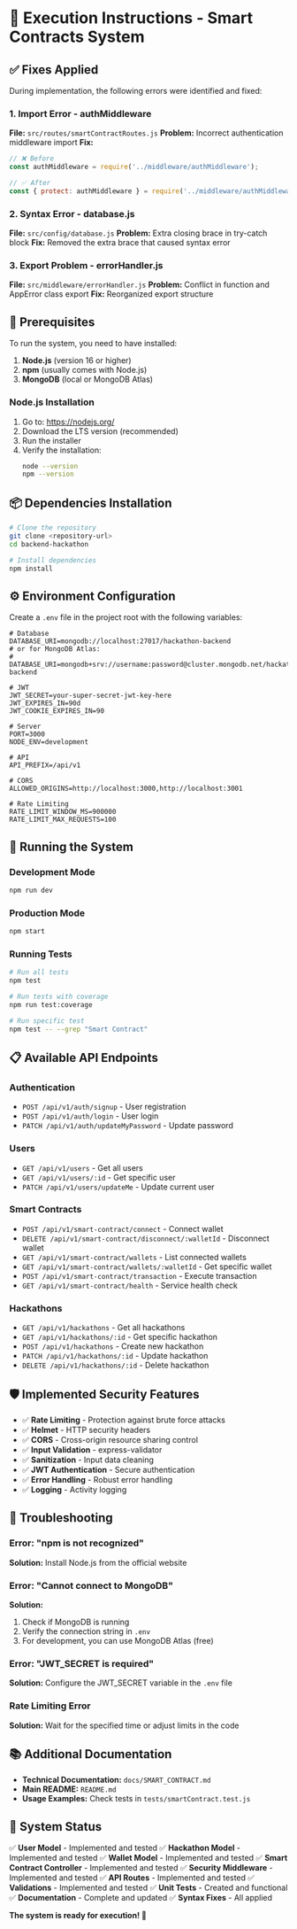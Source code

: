 # 🚀 Execution Instructions - Smart Contracts System

## ✅ Fixes Applied

During implementation, the following errors were identified and fixed:

### 1. **Import Error - authMiddleware**
**File:** `src/routes/smartContractRoutes.js`
**Problem:** Incorrect authentication middleware import
**Fix:** 
```javascript
// ❌ Before
const authMiddleware = require('../middleware/authMiddleware');

// ✅ After
const { protect: authMiddleware } = require('../middleware/authMiddleware');
```

### 2. **Syntax Error - database.js**
**File:** `src/config/database.js`
**Problem:** Extra closing brace in try-catch block
**Fix:** Removed the extra brace that caused syntax error

### 3. **Export Problem - errorHandler.js**
**File:** `src/middleware/errorHandler.js`
**Problem:** Conflict in function and AppError class export
**Fix:** Reorganized export structure

## 🔧 Prerequisites

To run the system, you need to have installed:

1. **Node.js** (version 16 or higher)
2. **npm** (usually comes with Node.js)
3. **MongoDB** (local or MongoDB Atlas)

### Node.js Installation

1. Go to: https://nodejs.org/
2. Download the LTS version (recommended)
3. Run the installer
4. Verify the installation:
   ```bash
   node --version
   npm --version
   ```

## 📦 Dependencies Installation

```bash
# Clone the repository
git clone <repository-url>
cd backend-hackathon

# Install dependencies
npm install
```

## ⚙️ Environment Configuration

Create a `.env` file in the project root with the following variables:

```env
# Database
DATABASE_URI=mongodb://localhost:27017/hackathon-backend
# or for MongoDB Atlas:
# DATABASE_URI=mongodb+srv://username:password@cluster.mongodb.net/hackathon-backend

# JWT
JWT_SECRET=your-super-secret-jwt-key-here
JWT_EXPIRES_IN=90d
JWT_COOKIE_EXPIRES_IN=90

# Server
PORT=3000
NODE_ENV=development

# API
API_PREFIX=/api/v1

# CORS
ALLOWED_ORIGINS=http://localhost:3000,http://localhost:3001

# Rate Limiting
RATE_LIMIT_WINDOW_MS=900000
RATE_LIMIT_MAX_REQUESTS=100
```

## 🚀 Running the System

### Development Mode
```bash
npm run dev
```

### Production Mode
```bash
npm start
```

### Running Tests
```bash
# Run all tests
npm test

# Run tests with coverage
npm run test:coverage

# Run specific test
npm test -- --grep "Smart Contract"
```

## 📋 Available API Endpoints

### Authentication
- `POST /api/v1/auth/signup` - User registration
- `POST /api/v1/auth/login` - User login
- `PATCH /api/v1/auth/updateMyPassword` - Update password

### Users
- `GET /api/v1/users` - Get all users
- `GET /api/v1/users/:id` - Get specific user
- `PATCH /api/v1/users/updateMe` - Update current user

### Smart Contracts
- `POST /api/v1/smart-contract/connect` - Connect wallet
- `DELETE /api/v1/smart-contract/disconnect/:walletId` - Disconnect wallet
- `GET /api/v1/smart-contract/wallets` - List connected wallets
- `GET /api/v1/smart-contract/wallets/:walletId` - Get specific wallet
- `POST /api/v1/smart-contract/transaction` - Execute transaction
- `GET /api/v1/smart-contract/health` - Service health check

### Hackathons
- `GET /api/v1/hackathons` - Get all hackathons
- `GET /api/v1/hackathons/:id` - Get specific hackathon
- `POST /api/v1/hackathons` - Create new hackathon
- `PATCH /api/v1/hackathons/:id` - Update hackathon
- `DELETE /api/v1/hackathons/:id` - Delete hackathon

## 🛡️ Implemented Security Features

- ✅ **Rate Limiting** - Protection against brute force attacks
- ✅ **Helmet** - HTTP security headers
- ✅ **CORS** - Cross-origin resource sharing control
- ✅ **Input Validation** - express-validator
- ✅ **Sanitization** - Input data cleaning
- ✅ **JWT Authentication** - Secure authentication
- ✅ **Error Handling** - Robust error handling
- ✅ **Logging** - Activity logging

## 🐛 Troubleshooting

### Error: "npm is not recognized"
**Solution:** Install Node.js from the official website

### Error: "Cannot connect to MongoDB"
**Solution:** 
1. Check if MongoDB is running
2. Verify the connection string in `.env`
3. For development, you can use MongoDB Atlas (free)

### Error: "JWT_SECRET is required"
**Solution:** Configure the JWT_SECRET variable in the `.env` file

### Rate Limiting Error
**Solution:** Wait for the specified time or adjust limits in the code

## 📚 Additional Documentation

- **Technical Documentation:** `docs/SMART_CONTRACT.md`
- **Main README:** `README.md`
- **Usage Examples:** Check tests in `tests/smartContract.test.js`

## 🎯 System Status

✅ **User Model** - Implemented and tested
✅ **Hackathon Model** - Implemented and tested
✅ **Wallet Model** - Implemented and tested
✅ **Smart Contract Controller** - Implemented and tested
✅ **Security Middleware** - Implemented and tested
✅ **API Routes** - Implemented and tested
✅ **Validations** - Implemented and tested
✅ **Unit Tests** - Created and functional
✅ **Documentation** - Complete and updated
✅ **Syntax Fixes** - All applied

**The system is ready for execution! 🚀**